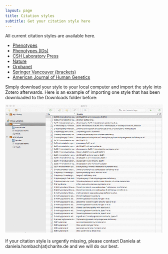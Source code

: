```yaml
---
layout: page
title: Citation styles
subtitle: Get your citation style here
---
```


All current citation styles are available here.


- [Phenotypes](/csl/phenotype.csl)
- [Phenotypes (IDs)](/csl/phenotype-idlist.csl)
- [CSH Laboratory Press](/csl/cold-spring-harbor-laboratory-press-pheno.csl)
- [Nature](/csl/nature-pheno.csl)
- [Orphanet](/csl/orphanet-pheno.csl)
- [Springer Vancouver (brackets)](/csl/springer-vancouver-brackets-pheno.csl)
- [American Journal of Human Genetics](/csl/the-american-journal-of-human-genetics-pheno.csl)

Simply download your style to your local computer and import the style into Zotero afterwards. Here is an example of importing one style that has been downloaded to the Downloads folder before:

![import_csl](/img/screenshots/import_csl.gif "Phenotero - Import CSL file")

If your citation style is urgently missing, please contact Daniela at daniela.hombach(at)charite.de and we will do our best.